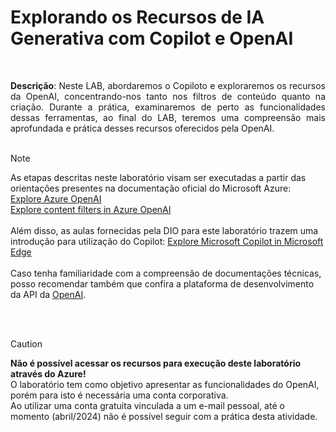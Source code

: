 # Explorando os Recursos de IA Generativa com Copilot e OpenAI

<br>
<p align = "justify"><b>Descrição</b>: Neste LAB, abordaremos o Copiloto e exploraremos os recursos da OpenAI, concentrando-nos tanto nos filtros de conteúdo quanto na criação. Durante a prática, examinaremos de perto as funcionalidades dessas ferramentas, ao final do LAB, teremos uma compreensão mais aprofundada e prática desses recursos oferecidos pela OpenAI.
<br><br>

>[!NOTE]
> As etapas descritas neste laboratório visam ser executadas a partir das orientações presentes na documentação oficial do Microsoft Azure:\
> <a href = "https://microsoftlearning.github.io/mslearn-ai-fundamentals/Instructions/Labs/13-azure-openai.html">Explore Azure OpenAI</a>\
> <a href = "https://microsoftlearning.github.io/mslearn-ai-fundamentals/Instructions/Labs/14-azure-openai-content-filters.html">Explore content filters in Azure OpenAI</a>\
> <br>
> Além disso, as aulas fornecidas pela DIO para este laboratório trazem uma introdução para utilização do Copilot: <a href = "https://microsoftlearning.github.io/mslearn-ai-fundamentals/Instructions/Labs/12-generative-ai.html">Explore Microsoft Copilot in Microsoft Edge</a>\
> <br>
> Caso tenha familiaridade com a compreensão de documentações técnicas, posso recomendar também que confira a plataforma de desenvolvimento da API da <a href = "https://platform.openai.com/overview">OpenAI</a>.

<br><br>

> [!CAUTION]
> <b>Não é possível acessar os recursos para execução deste laboratório através do Azure!</b>\
> O laboratório tem como objetivo apresentar as funcionalidades do OpenAI, porém para isto é necessária uma conta corporativa.\
> Ao utilizar uma conta gratuita vinculada a um e-mail pessoal, até o momento (abril/2024) não é possível seguir com a prática desta atividade.
